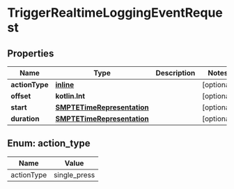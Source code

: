 
# TriggerRealtimeLoggingEventRequest

## Properties
| Name | Type | Description | Notes |
| ------------ | ------------- | ------------- | ------------- |
| **actionType** | [**inline**](#ActionType) |  |  [optional] |
| **offset** | **kotlin.Int** |  |  [optional] |
| **start** | [**SMPTETimeRepresentation**](SMPTETimeRepresentation.md) |  |  [optional] |
| **duration** | [**SMPTETimeRepresentation**](SMPTETimeRepresentation.md) |  |  [optional] |


<a id="ActionType"></a>
## Enum: action_type
| Name | Value |
| ---- | ----- |
| actionType | single_press |



